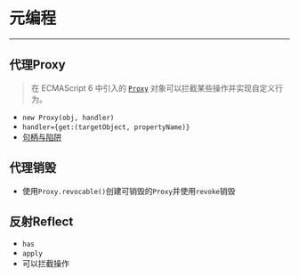 # 元编程
---
## 代理Proxy
> 在 ECMAScript 6 中引入的 [`Proxy`](https://developer.mozilla.org/zh-CN/docs/Web/JavaScript/Reference/Global_Objects/Proxy) 对象可以拦截某些操作并实现自定义行为。

- `new Proxy(obj, handler)`
- `handler={get:(targetObject, propertyName)}`
- [句柄与陷阱](https://developer.mozilla.org/zh-CN/docs/Web/JavaScript/Guide/Meta_programming#%E5%8F%A5%E6%9F%84%E5%92%8C%E9%99%B7%E9%98%B1)

## 代理销毁
- 使用`Proxy.revocable()`创建可销毁的`Proxy`并使用`revoke`销毁


## 反射Reflect
- `has`
- `apply`
- 可以拦截操作